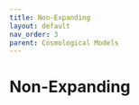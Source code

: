 ```yaml
---
title: Non-Expanding
layout: default
nav_order: 3
parent: Cosmological Models
---
```


# Non-Expanding
